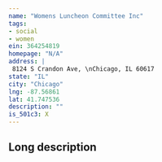 ```yaml
---
name: "Womens Luncheon Committee Inc"
tags:
- social
- women
ein: 364254819
homepage: "N/A"
address: |
 8124 S Crandon Ave, \nChicago, IL 60617
state: "IL"
city: "Chicago"
lng: -87.56861
lat: 41.747536
description: ""
is_501c3: X
---
```


## Long description


